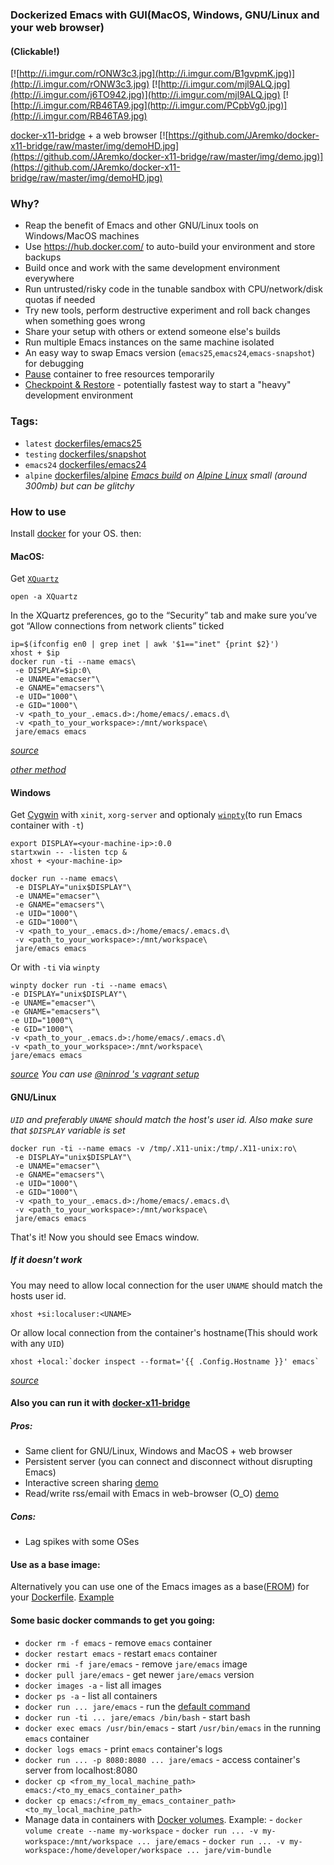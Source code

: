 ### Dockerized Emacs with GUI(MacOS, Windows, GNU/Linux and your web browser)

#### (Clickable!)

[![http://i.imgur.com/rONW3c3.jpg](http://i.imgur.com/B1gvpmK.jpg)](http://i.imgur.com/rONW3c3.jpg)
[![http://i.imgur.com/mjl9ALQ.jpg](http://i.imgur.com/j6TO942.jpg)](http://i.imgur.com/mjl9ALQ.jpg)
[![http://i.imgur.com/RB46TA9.jpg](http://i.imgur.com/PCpbVg0.jpg)](http://i.imgur.com/RB46TA9.jpg)

[docker-x11-bridge](https://github.com/JAremko/docker-x11-bridge) + a web browser
[![https://github.com/JAremko/docker-x11-bridge/raw/master/img/demoHD.jpg](https://github.com/JAremko/docker-x11-bridge/raw/master/img/demo.jpg)](https://github.com/JAremko/docker-x11-bridge/raw/master/img/demoHD.jpg)


### Why?
  - Reap the benefit of Emacs and other GNU/Linux tools on Windows/MacOS machines
  - Use https://hub.docker.com/ to auto-build your environment and store backups
  - Build once and work with the same development environment everywhere
  - Run untrusted/risky code in the tunable sandbox with CPU/network/disk quotas if needed
  - Try new tools, perform destructive experiment and roll back changes when something goes wrong
  - Share your setup with others or extend someone else's builds
  - Run multiple Emacs instances on the same machine isolated
  - An easy way to swap Emacs version (`emacs25`,`emacs24`,`emacs-snapshot`) for debugging
  - [Pause](https://docs.docker.com/engine/reference/commandline/pause) container to free resources temporarily
  - [Checkpoint & Restore](https://github.com/docker/docker/blob/1.13.x/experimental/checkpoint-restore.md) - potentially fastest way to start a "heavy" development environment

### Tags:
 - `latest`  [dockerfiles/emacs25](https://github.com/JAremko/docker-emacs/blob/master/Dockerfile.emacs25)
 - `testing` [dockerfiles/snapshot](https://github.com/JAremko/docker-emacs/blob/master/Dockerfile.snapshot)
 - `emacs24` [dockerfiles/emacs24](https://github.com/JAremko/docker-emacs/blob/master/Dockerfile.emacs24)
 - `alpine` [dockerfiles/alpine](https://github.com/JAremko/docker-emacs/blob/master/Dockerfile.alpine) *[Emacs build](https://pkgs.alpinelinux.org/package/edge/community/x86_64/emacs) on [Alpine Linux](https://www.alpinelinux.org/) small (around 300mb) but can be glitchy*

### How to use

Install [docker](https://docs.docker.com/engine/installation/) for your OS. then:

#### MacOS:
Get [`XQuartz`](https://www.xquartz.org)

```
open -a XQuartz
```
In the XQuartz preferences, go to the “Security” tab and make sure you’ve got “Allow connections from network clients” ticked
```
ip=$(ifconfig en0 | grep inet | awk '$1=="inet" {print $2}')
xhost + $ip
docker run -ti --name emacs\
 -e DISPLAY=$ip:0\
 -e UNAME="emacser"\
 -e GNAME="emacsers"\
 -e UID="1000"\
 -e GID="1000"\
 -v <path_to_your_.emacs.d>:/home/emacs/.emacs.d\
 -v <path_to_your_workspace>:/mnt/workspace\
 jare/emacs emacs
```
*[source](https://fredrikaverpil.github.io/2016/07/31/docker-for-mac-and-gui-applications/)*

*[other method](https://github.com/chanezon/docker-tips/blob/master/x11/README.md)*

#### Windows
Get [Cygwin](https://www.cygwin.com/) with `xinit`, `xorg-server` and optionaly [`winpty`](https://github.com/rprichard/winpty)(to run Emacs container with `-t`)
```
export DISPLAY=<your-machine-ip>:0.0
startxwin -- -listen tcp &
xhost + <your-machine-ip>
```

```
docker run --name emacs\
 -e DISPLAY="unix$DISPLAY"\
 -e UNAME="emacser"\
 -e GNAME="emacsers"\
 -e UID="1000"\
 -e GID="1000"\
 -v <path_to_your_.emacs.d>:/home/emacs/.emacs.d\
 -v <path_to_your_workspace>:/mnt/workspace\
 jare/emacs emacs
 ```
 Or with `-ti` via `winpty`
 ```
winpty docker run -ti --name emacs\
 -e DISPLAY="unix$DISPLAY"\
 -e UNAME="emacser"\
 -e GNAME="emacsers"\
 -e UID="1000"\
 -e GID="1000"\
 -v <path_to_your_.emacs.d>:/home/emacs/.emacs.d\
 -v <path_to_your_workspace>:/mnt/workspace\
 jare/emacs emacs
 ```
*[source](http://manomarks.github.io/2015/12/03/docker-gui-windows.html)*
*You can use [@ninrod 's vagrant setup](https://github.com/JAremko/docker-emacs/issues/2#issuecomment-260047233)*

#### GNU/Linux
*`UID` and preferably `UNAME` should match the host's user id.
Also make sure that `$DISPLAY` variable is set*
```
docker run -ti --name emacs -v /tmp/.X11-unix:/tmp/.X11-unix:ro\
 -e DISPLAY="unix$DISPLAY"\
 -e UNAME="emacser"\
 -e GNAME="emacsers"\
 -e UID="1000"\
 -e GID="1000"\
 -v <path_to_your_.emacs.d>:/home/emacs/.emacs.d\
 -v <path_to_your_workspace>:/mnt/workspace\
 jare/emacs emacs
```
That's it! Now you should see Emacs window.

##### If it doesn't work

You may need to allow local connection for the user
`UNAME` should match the hosts user id.
```
xhost +si:localuser:<UNAME>
```
Or allow local connection from the container's hostname(This should work with any `UID`)
```
xhost +local:`docker inspect --format='{{ .Config.Hostname }}' emacs`
```
*[source](http://stackoverflow.com/questions/25281992/alternatives-to-ssh-x11-forwarding-for-docker-containers)*

#### Also you can run it with [docker-x11-bridge](https://github.com/JAremko/docker-x11-bridge)
##### Pros:
  - Same client for GNU/Linux, Windows and MacOS + web browser
  - Persistent server (you can connect and disconnect without disrupting Emacs)
  - Interactive screen sharing [demo](https://imgur.com/ijdSuX6)
  - Read/write rss/email with Emacs in web-browser (O_O) [demo](https://imgur.com/wDLDMZN)

##### Cons:
  - Lag spikes with some OSes

#### Use as a base image:
  Alternatively you can use one of the Emacs images as a base([FROM](https://docs.docker.com/engine/reference/builder/#/from)) for your [Dockerfile](https://docs.docker.com/engine/reference/builder/). [Example](https://github.com/JAremko/docker-emacs-example)

#### Some basic docker commands to get you going:
  - `docker rm -f emacs` - remove `emacs` container
  - `docker restart emacs` - restart `emacs` container
  - `docker rmi -f jare/emacs` - remove `jare/emacs` image
  - `docker pull jare/emacs` - get newer `jare/emacs` version
  - `docker images -a` - list all images
  - `docker ps -a` - list all containers
  - `docker run ... jare/emacs` - run the [default command](https://github.com/JAremko/docker-emacs/blob/master/Dockerfile#L45)
  - `docker run -ti ... jare/emacs /bin/bash` - start bash
  - `docker exec emacs /usr/bin/emacs` - start `/usr/bin/emacs` in the running `emacs` container
  - `docker logs emacs` - print `emacs` container's logs
  - `docker run ... -p 8080:8080 ... jare/emacs` - access container's server from localhost:8080
  - `docker cp <from_my_local_machine_path> emacs:/<to_my_emacs_container_path>`
  - `docker cp emacs:/<from_my_emacs_container_path> <to_my_local_machine_path>`
  -  Manage data in containers with [Docker volumes](https://docs.docker.com/engine/tutorials/dockervolumes/). Example:
    -  `docker volume create --name my-workspace`
    -  `docker run ... -v my-workspace:/mnt/workspace ... jare/emacs`
    -  `docker run ... -v my-workspace:/home/developer/workspace ... jare/vim-bundle`
